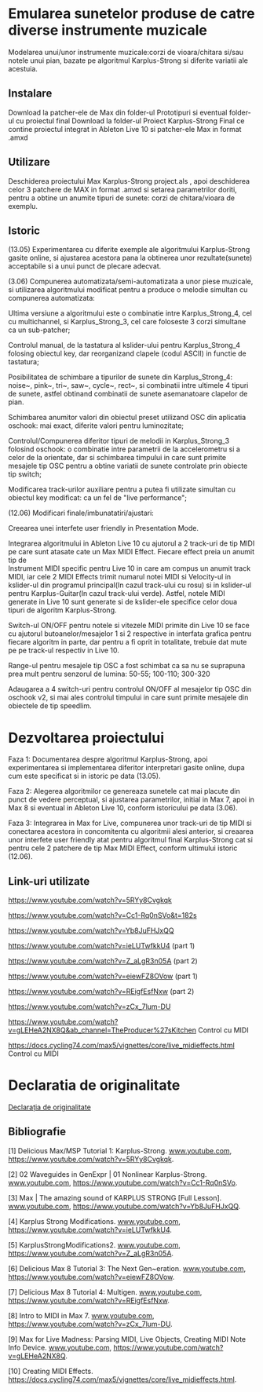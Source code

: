 # Emularea sunetelor produse de catre diverse instrumente muzicale
Modelarea unui/unor instrumente muzicale:corzi de vioara/chitara si/sau notele unui pian, bazate pe algoritmul Karplus-Strong si diferite variatii ale acestuia.

## Instalare
Download la patcher-ele de Max din folder-ul Prototipuri si eventual folder-ul cu proiectul final
Download la folder-ul Proiect Karplus-Strong Final ce contine proiectul integrat in Ableton Live 10 si patcher-ele Max in format .amxd

## Utilizare
Deschiderea proiectului Max Karplus-Strong project.als , apoi deschiderea celor 3 patchere de MAX in format .amxd si setarea parametrilor doriti, pentru a obtine un anumite 
tipuri de sunete: corzi de chitara/vioara de exemplu.

## Istoric

(13.05) Experimentarea cu diferite exemple ale algoritmului Karplus-Strong gasite online, si ajustarea acestora pana la obtinerea unor rezultate(sunete) acceptabile si a unui punct de plecare adecvat.

(3.06) Compunerea automatizata/semi-automatizata a unor piese muzicale, si utilizarea algoritmului modificat pentru a produce o melodie simultan cu compunerea automatizata:

   Ultima versiune a algoritmului este o combinatie intre Karplus_Strong_4, cel cu multichannel, si Karplus_Strong_3, cel care foloseste 3 corzi simultane ca un sub-patcher;
   
   Controlul manual, de la tastatura al kslider-ului pentru Karplus_Strong_4 folosing obiectul key, dar reorganizand clapele (codul ASCII) in functie de tastatura;
   
   Posibilitatea de schimbare a tipurilor de sunete din Karplus_Strong_4: noise~, pink~, tri~, saw~, cycle~, rect~, si combinatii intre ultimele 4 tipuri de sunete, astfel
   obtinand combinatii de sunete asemanatoare clapelor de pian.
   
   Schimbarea anumitor valori din obiectul preset utilizand OSC din aplicatia oschook: mai exact, diferite valori pentru luminozitate;
   
   Controlul/Compunerea diferitor tipuri de melodii in Karplus_Strong_3 folosind oschook: o combinatie intre parametrii de la accelerometru si a celor de la orientate, dar si
   schimbarea timpului in care sunt primite mesajele tip OSC pentru a obtine variatii de sunete controlate prin obiecte tip switch;
   
   Modificarea track-urilor auxiliare pentru a putea fi utilizate simultan cu obiectul key modificat: ca un fel de "live performance";
   

(12.06)  Modificari finale/imbunatatiri/ajustari: 

   Creearea unei interfete user friendly in Presentation Mode.
    
   Integrarea algoritmului in Ableton Live 10 cu ajutorul a 2 track-uri de tip MIDI pe care sunt atasate cate un Max MIDI Effect. Fiecare effect preia un anumit tip de  
   Instrument MIDI specific pentru Live 10 in care am compus un anumit track MIDI, iar cele 2 MIDI Effects trimit numarul notei MIDI si Velocity-ul in kslider-ul din
   programul principal(In cazul track-ului cu rosu) si in kslider-ul pentru Karplus-Guitar(In cazul track-ului verde).
   Astfel, notele MIDI generate in Live 10 sunt generate si de kslider-ele specifice celor doua tipuri de algoritm Karplus-Strong.
    
   Switch-ul ON/OFF pentru notele si vitezele MIDI primite din Live 10 se face cu ajutorul butoanelor/mesajelor 1 si 2 respective in interfata grafica pentru fiecare 
   algoritm in parte, dar pentru a fi oprit in totalitate, trebuie dat mute pe pe track-ul respectiv in Live 10.
   
   Range-ul pentru mesajele tip OSC a fost schimbat ca sa nu se suprapuna prea mult pentru senzorul de lumina: 50-55; 100-110; 300-320
   
   Adaugarea a 4 switch-uri pentru controlul ON/OFF al mesajelor tip OSC din oschook v2, si mai ales controlul timpului in care sunt primite mesajele din obiectele
   de tip speedlim.
        


# Dezvoltarea proiectului

   Faza 1: Documentarea despre algoritmul Karplus-Strong, apoi experimentarea si implementarea diferitor interpretari gasite online, dupa cum este specificat si in istoric
   pe data (13.05).
   
   Faza 2: Alegerea algoritmilor ce genereaza sunetele cat mai placute din punct de vedere perceptual, si ajustarea parametrilor, initial in Max 7, apoi in Max 8 si eventual
   in Ableton Live 10, conform istoricului pe data (3.06).
   
   Faza 3: Integrarea in Max for Live, compunerea unor track-uri de tip MIDI si conectarea acestora in concomitenta cu algoritmii alesi anterior, si creaarea unor interfete
   user friendly atat pentru algoritmul final Karplus-Strong cat si pentru cele 2 patchere de tip Max MIDI Effect, conform ultimului istoric (12.06).


## Link-uri utilizate

https://www.youtube.com/watch?v=5RYy8Cvgkqk

https://www.youtube.com/watch?v=Cc1-Rq0nSVo&t=182s

https://www.youtube.com/watch?v=Yb8JuFHJxQQ   

https://www.youtube.com/watch?v=ieLUTwfkkU4 	(part 1) 

https://www.youtube.com/watch?v=Z_aLgR3n05A	(part 2)

https://www.youtube.com/watch?v=eiewFZ8OVow  (part 1) 

https://www.youtube.com/watch?v=REigfEsfNxw	(part 2) 

https://www.youtube.com/watch?v=zCx_7lum-DU

https://www.youtube.com/watch?v=gLEHeA2NX8Q&ab_channel=TheProducer%27sKitchen 	Control cu MIDI

https://docs.cycling74.com/max5/vignettes/core/live_midieffects.html		Control cu MIDI


# Declaratia de originalitate

 [Declarația de originalitate](statement-of-originality.yml) 
 
 
## Bibliografie

[1] Delicious Max/MSP Tutorial 1: Karplus-Strong. www.youtube.com,
https://www.youtube.com/watch?v=5RYy8Cvgkqk. 

[2] 02 Waveguides in GenExpr | 01 Nonlinear Karplus-Strong. www.youtube.com,
https://www.youtube.com/watch?v=Cc1-Rq0nSVo. 

[3] Max | The amazing sound of KARPLUS STRONG [Full Lesson]. www.youtube.com,
https://www.youtube.com/watch?v=Yb8JuFHJxQQ. 

[4] Karplus Strong Modifications. www.youtube.com,
https://www.youtube.com/watch?v=ieLUTwfkkU4. 

[5] KarplusStrongModifications2. www.youtube.com,
https://www.youtube.com/watch?v=Z_aLgR3n05A. 

[6] Delicious Max 8 Tutorial 3: The Next Gen~eration. www.youtube.com,
https://www.youtube.com/watch?v=eiewFZ8OVow. 

[7] Delicious Max 8 Tutorial 4: Multigen. www.youtube.com,
https://www.youtube.com/watch?v=REigfEsfNxw. 

[8] Intro to MIDI in Max 7. www.youtube.com,
https://www.youtube.com/watch?v=zCx_7lum-DU. 

[9] Max for Live Madness: Parsing MIDI, Live Objects, Creating MIDI Note Info Device. www.youtube.com,
https://www.youtube.com/watch?v=gLEHeA2NX8Q. 

[10] Creating MIDI Effects. https://docs.cycling74.com/max5/vignettes/core/live_midieffects.html. 

   

